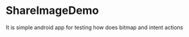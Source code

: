 ShareImageDemo
==============

It is simple android app for testing how does bitmap and intent actions
